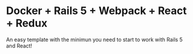 # Docker + Rails 5 + Webpack + React + Redux

An easy template with the minimun you need to start to work with Rails 5 and React!
